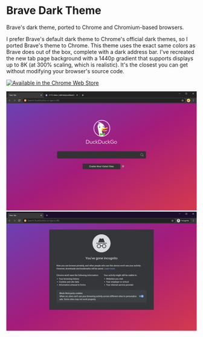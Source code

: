 # Brave Dark Theme

Brave's dark theme, ported to Chrome and Chromium-based browsers.

I prefer Brave's default dark theme to Chrome's official dark themes, so I
ported Brave's theme to Chrome. This theme uses the exact same colors as Brave
does out of the box, complete with a dark address bar. I've recreated the new
tab page background with a 1440p gradient that supports displays up to 8K (at
300% scaling, which is realistic). It's the closest you can get without
modifying your browser's source code.

<a href="https://chrome.google.com/webstore/detail/brave-dark-theme/gmccmdephfhnbbfopoobfnfajhmkjbob">
  
  ![](https://developer.chrome.com/webstore/images/ChromeWebStore_BadgeWBorder_v2_206x58.png "Available in the Chrome Web Store")
</a>

![](store-images/screenshot_standard.png)
![](store-images/screenshot_incognito.png)
